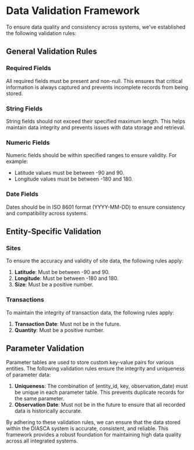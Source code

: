 
# Data Validation Framework

To ensure data quality and consistency across systems, we've established the following validation rules:

## General Validation Rules

### Required Fields

All required fields must be present and non-null. This ensures that critical information is always captured and prevents incomplete records from being stored.

### String Fields

String fields should not exceed their specified maximum length. This helps maintain data integrity and prevents issues with data storage and retrieval.

### Numeric Fields

Numeric fields should be within specified ranges to ensure validity. For example:
- Latitude values must be between -90 and 90.
- Longitude values must be between -180 and 180.

### Date Fields

Dates should be in ISO 8601 format (YYYY-MM-DD) to ensure consistency and compatibility across systems.

## Entity-Specific Validation

### Sites

To ensure the accuracy and validity of site data, the following rules apply:

1. **Latitude**: Must be between -90 and 90.
2. **Longitude**: Must be between -180 and 180.
3. **Size**: Must be a positive number.

### Transactions

To maintain the integrity of transaction data, the following rules apply:

1. **Transaction Date**: Must not be in the future.
2. **Quantity**: Must be a positive number.

## Parameter Validation

Parameter tables are used to store custom key-value pairs for various entities. The following validation rules ensure the integrity and uniqueness of parameter data:

1. **Uniqueness**: The combination of (entity_id, key, observation_date) must be unique in each parameter table. This prevents duplicate records for the same parameter.
2. **Observation Date**: Must not be in the future to ensure that all recorded data is historically accurate.

By adhering to these validation rules, we can ensure that the data stored within the DIASCA system is accurate, consistent, and reliable. This framework provides a robust foundation for maintaining high data quality across all integrated systems.
